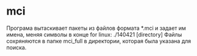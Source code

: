# mci
Програма вытаскивает пакеты из файлов формата *.mci и задает им имена, меняя символы в конце
for linux:
./140421 [directory]
Файлы сохряняются в папке mci_full в директории, которая была указана для поиска.
